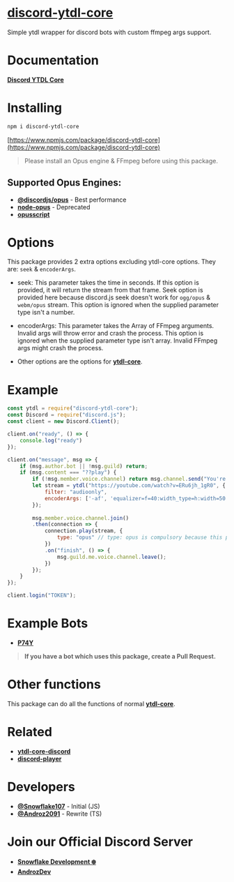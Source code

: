 # [discord-ytdl-core](https://discord-ytdl-core.netlify.app "Documentation")
Simple ytdl wrapper for discord bots with custom ffmpeg args support.

# Documentation
**[Discord YTDL Core](https://discord-ytdl-core.netlify.app "Discord YTDL Core documentation site")**

# Installing

```sh
npm i discord-ytdl-core
```

[https://www.npmjs.com/package/discord-ytdl-core](https://www.npmjs.com/package/discord-ytdl-core)

> Please install an Opus engine & FFmpeg before using this package.

## **Supported Opus Engines:**
- **[@discordjs/opus](https://npmjs.com/package/@discordjs/opus)** - Best performance
- **[node-opus](https://npmjs.com/package/node-opus)** - Deprecated
- **[opusscript](https://npmjs.com/package/opusscript)**

# Options
This package provides 2 extra options excluding ytdl-core options.
They are: `seek` & `encoderArgs`.
- seek: This parameter takes the time in seconds. 
If this option is provided, it will return the stream from that frame.
Seek option is provided here because discord.js seek doesn't work for `ogg/opus` & `webm/opus` stream.
This option is ignored when the supplied parameter type isn't a number.

- encoderArgs: This parameter takes the Array of FFmpeg arguments.
Invalid args will throw error and crash the process.
This option is ignored when the supplied parameter type isn't array. Invalid FFmpeg args might crash the process.

- Other options are the options for **[ytdl-core](https://npmjs.com/package/ytdl-core)**.

# Example

```js
const ytdl = require("discord-ytdl-core");
const Discord = require("discord.js");
const client = new Discord.Client();

client.on("ready", () => {
    console.log("ready")
});

client.on("message", msg => {
    if (msg.author.bot || !msg.guild) return;
    if (msg.content === "??play") {
        if (!msg.member.voice.channel) return msg.channel.send("You're not in a voice channel?");
        let stream = ytdl("https://youtube.com/watch?v=ERu6jh_1gR0", {
            filter: "audioonly",
            encoderArgs: ['-af', 'equalizer=f=40:width_type=h:width=50:g=10'] // FFmpeg args array (optional)
        });
        
        msg.member.voice.channel.join()
        .then(connection => {
            connection.play(stream, {
                type: "opus" // type: opus is compulsory because this package returns opus stream
            })
            .on("finish", () => {
                msg.guild.me.voice.channel.leave();
            })
        });
    }
});

client.login("TOKEN");
```

# Example Bots
- **[P74Y](https://github.com/Snowflake107/P74Y)**

> **If you have a bot which uses this package, create a Pull Request.**


# Other functions
This package can do all the functions of normal **[ytdl-core](https://npmjs.com/package/ytdl-core)**.

# Related
- **[ytdl-core-discord](https://npmjs.com/package/ytdl-core-discord)**
- **[discord-player](https://npmjs.com/discord-player)**

# Developers
- **[@Snowflake107](https://github.com/Snowflake107)** - Initial (JS)
- **[@Androz2091](https://github.com/Androz2091)** - Rewrite (TS)

# Join our Official Discord Server
- **[Snowflake Development ❄️](https://discord.gg/uqB8kxh)**
- **[AndrozDev](https://discord.gg/Qreejcu)**

